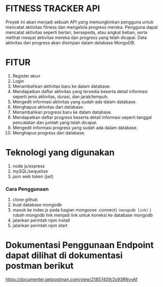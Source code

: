 # FITNESS TRACKER API
Proyek ini akan menjadi sebuah API yang memungkinkan pengguna untuk mencatat aktivitas fitness dan mengelola progress mereka. Pengguna dapat mencatat aktivitas seperti berlari, bersepeda, atau angkat beban, serta melihat riwayat aktivitas mereka dan progress yang telah dicapai. Data aktivitas dan progress akan disimpan dalam database MongoDB.

# FITUR
1. Register akun
2. Login
3. Menambahkan aktivitas baru ke dalam database.
4. Mendapatkan daftar aktivitas yang tersedia beserta detail informasi seperti jenis aktivitas, durasi, dan jarak/tempuh.
5. Mengedit informasi aktivitas yang sudah ada dalam database.
6. Menghapus aktivitas dari database.
7. Menambahkan progress baru ke dalam database.
8. Mendapatkan daftar progress beserta detail informasi seperti tanggal pencatatan dan jumlah yang telah dicapai.
9. Mengedit informasi progress yang sudah ada dalam database.
10. Menghapus progress dari database.

# Teknologi yang digunakan
1. node js/express
2. mySQL/sequelize
3. json web token (jwt)

### Cara Penggunaan
1. clone github
2. buat database mongodb
3. masuk ke index.js pada bagian 
mongoose
  .connect(
    `(mongodb link)`
  )
rubah mongodb link menjadi link untuk koneksi ke database mongodb
4. jalankan perintah npm install
5. jalankan perintah npm start

# Dokumentasi Penggunaan Endpoint dapat dilihat di dokumentasi postman berikut
https://documenter.getpostman.com/view/21857409/2s93RNyvAf
